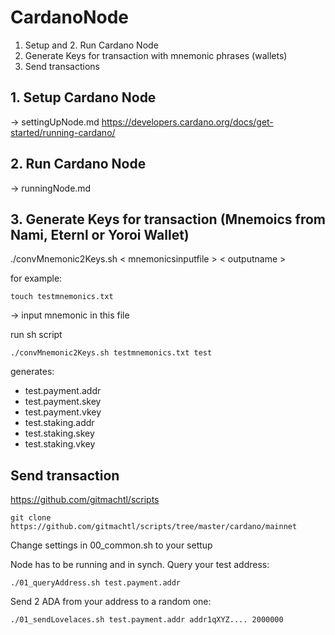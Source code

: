 # CardanoNode
1. Setup and 2. Run Cardano Node
3. Generate Keys for transaction with mnemonic phrases (wallets) 
4. Send transactions


## 1. Setup Cardano Node 
-> settingUpNode.md
https://developers.cardano.org/docs/get-started/running-cardano/

## 2. Run Cardano Node
-> runningNode.md

## 3. Generate Keys for transaction (Mnemoics from Nami, Eternl or Yoroi Wallet)

./convMnemonic2Keys.sh < mnemonicsinputfile > < outputname >

for example:

```
touch testmnemonics.txt
```
-> input mnemonic in this file

run sh script
```
./convMnemonic2Keys.sh testmnemonics.txt test
```

generates:
  - test.payment.addr
  - test.payment.skey
  - test.payment.vkey
  - test.staking.addr
  - test.staking.skey
  - test.staking.vkey
  
## Send transaction

https://github.com/gitmachtl/scripts

```
git clone https://github.com/gitmachtl/scripts/tree/master/cardano/mainnet
```

Change settings in 00_common.sh to your settup

Node has to be running and in synch. Query your test address:

```
./01_queryAddress.sh test.payment.addr
```

Send 2 ADA from your address to a random one:

```
./01_sendLovelaces.sh test.payment.addr addr1qXYZ.... 2000000
```

  

  

